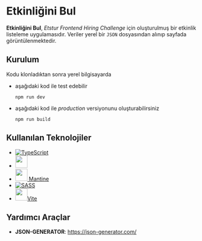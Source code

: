 <!-- @format -->

# Etkinliğini Bul

**Etkinliğini Bul**, _Etstur Frontend Hiring Challenge_ için oluşturulmuş bir etkinlik listeleme uygulamasıdır. Veriler yerel bir `JSON` dosyasından alınıp sayfada görüntülenmektedir.

## Kurulum

Kodu klonladıktan sonra yerel bilgisayarda

- aşağıdaki kod ile test edebilir

  ```pwsh
  npm run dev
  ```

- aşağıdaki kod ile _production_ versiyonunu oluşturabilirsiniz
  ```pwsh
  npm run build
  ```

## Kullanılan Teknolojiler

- [![TypeScript](https://img.shields.io/badge/TypeScript-007ACC?style=for-the-badge&logo=typescript&logoColor=white)](https://typescriptlang.org)
- <a href="https://reactjs.org/"><img height="32" src="https://img.shields.io/badge/React-20232A?style=for-the-badge&logo=react&logoColor=61DAFB" /></a>
- <a href="https://mantine.dev/"><img height="32" src="https://avatars.githubusercontent.com/u/79146003?s=200&v=4" /> Mantine</a>
- [![SASS](https://img.shields.io/badge/Sass-CC6699?style=for-the-badge&logo=sass&logoColor=white)](https://sass-lang.com/)
- <a href="https://vitejs.dev/"><img height="32" src="https://vitejs.dev/logo.svg" />Vite</a>

## Yardımcı Araçlar

- **JSON-GENERATOR**: https://json-generator.com/
